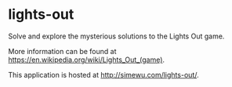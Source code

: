 # lights-out
Solve and explore the mysterious solutions to the Lights Out game.

More information can be found at https://en.wikipedia.org/wiki/Lights_Out_(game).


This application is hosted at http://simewu.com/lights-out/.
